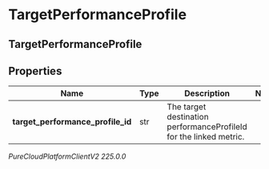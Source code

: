 # TargetPerformanceProfile

## TargetPerformanceProfile

## Properties

|Name | Type | Description | Notes|
|------------ | ------------- | ------------- | -------------|
| **target_performance_profile_id** | str | The target destination performanceProfileId for the linked metric. | |



_PureCloudPlatformClientV2 225.0.0_
